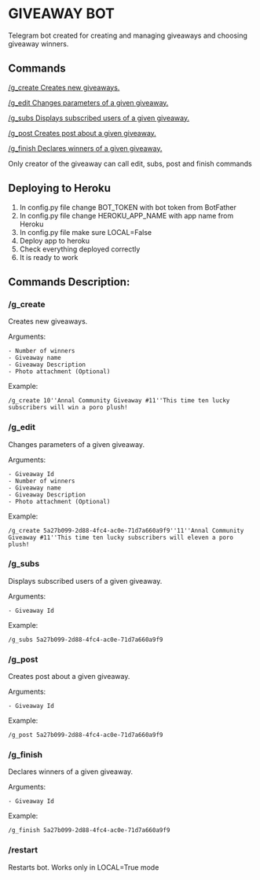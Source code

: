 # GIVEAWAY BOT

Telegram bot created for creating and managing giveaways and choosing giveaway winners.

## Commands 

[/g_create   Creates new giveaways.](https://github.com/dkjfo-lib/Tg_GiveawayBot#g_create)

[/g_edit     Changes parameters of a given giveaway.](https://github.com/dkjfo-lib/Tg_GiveawayBot#g_edit)

[/g_subs     Displays subscribed users of a given giveaway.](https://github.com/dkjfo-lib/Tg_GiveawayBot#g_subs)

[/g_post     Creates post about a given giveaway.](https://github.com/dkjfo-lib/Tg_GiveawayBot#g_post)

[/g_finish   Declares winners of a given giveaway.](https://github.com/dkjfo-lib/Tg_GiveawayBot#g_finish)

Only creator of the giveaway can call edit, subs, post and finish commands

## Deploying to Heroku

1. In config.py file change BOT_TOKEN with bot token from BotFather
1. In config.py file change HEROKU_APP_NAME with app name from Heroku
1. In config.py file make sure LOCAL=False
1. Deploy app to heroku
1. Check everything deployed correctly
1. It is ready to work

## Commands Description:

### /g_create 
Creates new giveaways.

Arguments:

    - Number of winners
    - Giveaway name
    - Giveaway Description
    - Photo attachment (Optional)

Example:

`/g_create 10''Annal Community Giveaway #11''This time ten lucky subscribers will win a poro plush!`
    

### /g_edit 
Changes parameters of a given giveaway. 

Arguments:

    - Giveaway Id
    - Number of winners
    - Giveaway name
    - Giveaway Description
    - Photo attachment (Optional) 

Example:

`/g_create 5a27b099-2d88-4fc4-ac0e-71d7a660a9f9''11''Annal Community Giveaway #11''This time ten lucky subscribers will eleven a poro plush!`

### /g_subs 
Displays subscribed users of a given giveaway. 

Arguments:

    - Giveaway Id

Example:

`/g_subs 5a27b099-2d88-4fc4-ac0e-71d7a660a9f9`

### /g_post 
Creates post about a given giveaway.

Arguments:

    - Giveaway Id

Example:

`/g_post 5a27b099-2d88-4fc4-ac0e-71d7a660a9f9`
    
### /g_finish 
Declares winners of a given giveaway.

Arguments:

    - Giveaway Id

Example:

`/g_finish 5a27b099-2d88-4fc4-ac0e-71d7a660a9f9`

### /restart 
Restarts bot. Works only in LOCAL=True mode